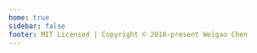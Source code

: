 ```yaml
---
home: true
sidebar: false
footer: MIT Licensed | Copyright © 2018-present Weigao Chen
---
```


<About/>
